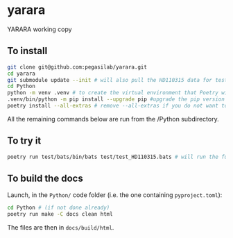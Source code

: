 # yarara
YARARA working copy

## To install

```bash
git clone git@github.com:pegasilab/yarara.git
cd yarara
git submodule update --init # will also pull the HD110315 data for tests
cd Python
python -m venv .venv # to create the virtual environment that Poetry will use
.venv/bin/python -m pip install --upgrade pip #upgrade the pip version to latest one
poetry install --all-extras # remove --all-extras if you do not want to build the docs
```

All the remaining commands below are run from the /Python subdirectory.

## To try it

```bash
poetry run test/bats/bin/bats test/test_HD110315.bats # will run the full pipeline including RASSINE
```

## To build the docs

Launch, in the `Python/` code folder (i.e. the one containing `pyproject.toml`):

```bash
cd Python # (if not done already)
poetry run make -C docs clean html
```

The files are then in `docs/build/html`.
